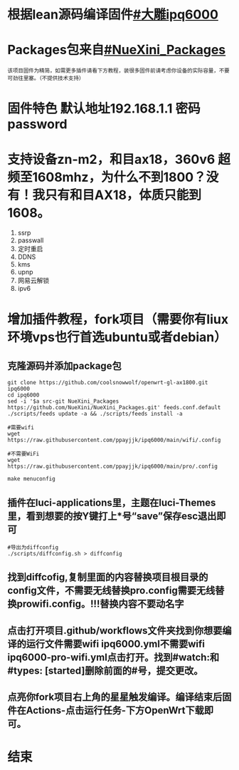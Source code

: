 # 根据lean源码编译固件[#大雕ipq6000](https://github.com/coolsnowwolf/openwrt-gl-ax1800 "悬停显示") 
# Packages包来自[#NueXini_Packages](https://github.com/NueXini/NueXini_Packages "悬停显示")

`该项目固件为精简，如需更多插件请看下方教程，装很多固件前请考虑你设备的实际容量，不要可劲往里塞。（不提供技术支持）`

# 固件特色 默认地址192.168.1.1 密码 password 
# 支持设备zn-m2，和目ax18，360v6 超频至1608mhz，为什么不到1800？没有！我只有和目AX18，体质只能到1608。
1. ssrp
2. passwall
3. 定时重启
4. DDNS
5. kms
6. upnp
7. 网易云解锁
8. ipv6


# 增加插件教程，fork项目（需要你有liux环境vps也行首选ubuntu或者debian）

## 克隆源码并添加package包
```
git clone https://github.com/coolsnowwolf/openwrt-gl-ax1800.git ipq6000
cd ipq6000
sed -i '$a src-git NueXini_Packages https://github.com/NueXini/NueXini_Packages.git' feeds.conf.default
./scripts/feeds update -a && ./scripts/feeds install -a
```
```
#需要wifi
wget https://raw.githubusercontent.com/ppayjjk/ipq6000/main/wifi/.config
```
```
#不需要WiFi
wget https://raw.githubusercontent.com/ppayjjk/ipq6000/main/pro/.config
```
```
make menuconfig
```
## 插件在luci-applications里，主题在luci-Themes里，看到想要的按Y键打上*号“save”保存esc退出即可
```
#导出为diffconfig
./scripts/diffconfig.sh > diffconfig
```
## 找到diffcofig,复制里面的内容替换项目根目录的config文件，不需要无线替换pro.config需要无线替换prowifi.config。!!!替换内容不要动名字

## 点击打开项目.github/workflows文件夹找到你想要编译的运行文件需要wifi ipq6000.yml不需要wifi ipq6000-pro-wifi.yml点击打开。找到#watch:和#types: [started]删除前面的#号，提交更改。

## 点亮你fork项目右上角的星星触发编译。编译结束后固件在Actions-点击运行任务-下方OpenWrt下载即可。
# 结束
